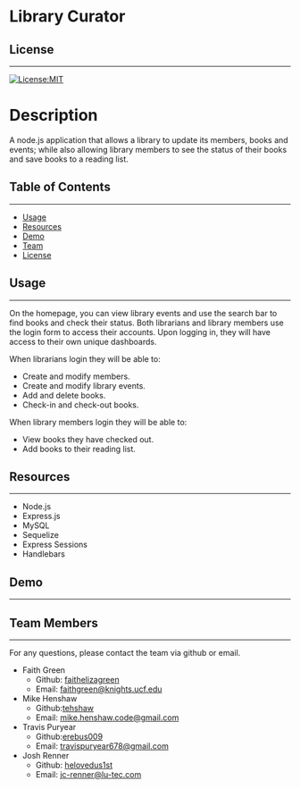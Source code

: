 # Library Curator


 ## License
--------------
[![License:MIT](https://img.shields.io/badge/License-MIT-green)](https://opensource.org/licenses/MIT)

# Description

A node.js application that allows a library to update its members, books and events; while also allowing library members to see the status of their books and save books to a reading list.

## Table of Contents
--------------------
* [Usage](#usage)
* [Resources](#resources)
* [Demo](#demo)
* [Team](#team)
* [License](#license)

## Usage
-------------
On the homepage, you can view library events and use the search bar to find books and check their status. Both librarians and library members use the login form to access their accounts. Upon logging in, they will have access to their own unique dashboards. 


When librarians login they will be able to:
* Create and modify members.
* Create and modify library events.
* Add and delete books.
* Check-in and check-out books.

When library members login they will be able to:
 * View books they have checked out.
 * Add books to their reading list.

  ## Resources
--------------
  * Node.js
  * Express.js
  * MySQL
  * Sequelize
  * Express Sessions
  * Handlebars

  ## Demo
  --------------

  ## Team Members
 --------------
 For any questions, please contact the team via github or email.


* Faith Green
    - Github: [faithelizagreen](https://github.com/faithelizagreen)
    - Email: faithgreen@knights.ucf.edu
* Mike Henshaw
    - Github:[tehshaw](https://github.com/tehshaw)
    - Email: mike.henshaw.code@gmail.com 
* Travis Puryear
    - Github:[erebus009](https://github.com/erebuss009)
    - Email: travispuryear678@gmail.com 
* Josh Renner
    - Github: [helovedus1st](https://github.com/helovedus1st)
    - Email: jc-renner@lu-tec.com 

